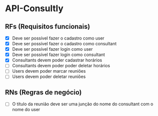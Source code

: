 # API-Consultly

## RFs (Requisitos funcionais)

- [x] Deve ser possível fazer o cadastro como user
- [x] Deve ser possível fazer o cadastro como consultant
- [x] Deve ser possível fazer login como user
- [x] Deve ser possível fazer login como consultant
- [x] Consultants devem poder cadastrar horários
- [ ] Consultants devem poder poder deletar horários
- [ ] Users devem poder marcar reuniões
- [ ] Users devem poder deletar reuniões

## RNs (Regras de negócio)

- [ ] O título da reunião deve ser uma junção do nome
      do consultant com o nome do user

